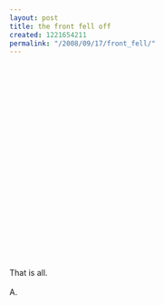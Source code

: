 ```yaml
---
layout: post
title: the front fell off
created: 1221654211
permalink: "/2008/09/17/front_fell/"
---
```

<object width="425" height="344"><param name="movie" value="http://www.youtube.com/v/WcU4t6zRAKg&hl=en&fs=1&rel=0"></param><param name="allowFullScreen" value="true"></param><embed src="http://www.youtube.com/v/WcU4t6zRAKg&hl=en&fs=1&rel=0" type="application/x-shockwave-flash" allowfullscreen="true" width="425" height="344"></embed></object>

<p>
That is all.<br/>
<br/>
A.
</p>
